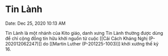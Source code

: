 # Tin Lành

Date: Dec 25, 2020 10:13 AM

Tin Lành là một nhánh của Kito giáo, danh xưng Tin Lành thường được dùng để chỉ cộng đồng tín hữu khởi nguồn từ cuộc [[Cải Cách Kháng Nghị (P-202012062247)]] do [[Martin Luther (P-201225-1003)]] khởi xướng thế kỷ 16.